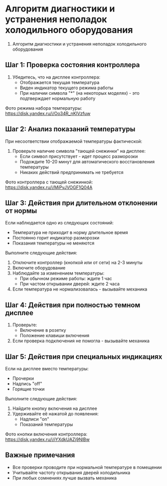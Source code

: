 # Алгоритм диагностики и устранения неполадок холодильного оборудования

1. Алгоритм диагностики и устранения неполадок холодильного оборудования

## Шаг 1: Проверка состояния контроллера

1. Убедитесь, что на дисплее контроллера:
   - Отображается текущая температура
   - Виден индикатор текущего режима работы
   - При наличии символа "*" (на некоторых моделях) - это подтверждает нормальную работу

Фото режима набора температуры: https://disk.yandex.ru/i/Oo34R_nKlVzfuw

## Шаг 2: Анализ показаний температуры

При несоответствии отображаемой температуры фактической:

1. Проверьте наличие символа "тающей снежинки" на дисплее:
   - Если символ присутствует - идет процесс разморозки
   - Подождите 10-20 минут для автоматического восстановления температуры
   - Никаких действий предпринимать не требуется

Фото контроллера с тающей снежинкой: https://disk.yandex.ru/i/MiPvJVOGF1Q04A

## Шаг 3: Действия при длительном отклонении от нормы

Если наблюдается одно из следующих состояний:
- Температура не приходит в норму длительное время
- Постоянно горит индикатор разморозки
- Показания температуры не меняются

Выполните следующие действия:
1. Отключите контроллер (кнопкой или от сети) на 2-3 минуты
2. Включите оборудование
3. Наблюдайте за изменением температуры:
   - При обычном режиме работы: ждите 1 час
   - При частом открывании дверей: ждите 2 часа
4. Если температура не нормализовалась - вызывайте механика

## Шаг 4: Действия при полностью темном дисплее

1. Проверьте:
   - Включение в розетку
   - Положение клавиши включения
2. Если проверка подключения не помогла - вызывайте механика

## Шаг 5: Действия при специальных индикациях

Если на дисплее вместо температуры:
- Прочерки
- Надпись "off"
- Горящие точки

Выполните следующие действия:
1. Найдите кнопку включения на дисплее
2. Удерживайте её нажатой до появления:
   - Надписи "on"
   - Показаний температуры

Фото кнопки включения контроллера: https://disk.yandex.ru/i/iYXdkUAZj9NlBw

## Важные примечания

- Все проверки проводите при нормальной температуре в помещении
- Учитывайте частоту открывания дверей холодильника
- При любых сомнениях лучше вызвать механика
